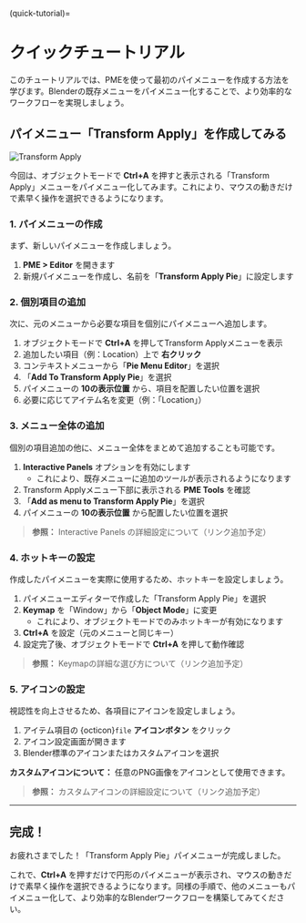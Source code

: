 (quick-tutorial)=

# クイックチュートリアル

このチュートリアルでは、PMEを使って最初のパイメニューを作成する方法を学びます。Blenderの既存メニューをパイメニュー化することで、より効率的なワークフローを実現しましょう。

## パイメニュー「Transform Apply」を作成してみる

![Transform Apply](../images/quick_tutorial/transform_apply.png)

今回は、オブジェクトモードで **Ctrl+A** を押すと表示される「Transform Apply」メニューをパイメニュー化してみます。これにより、マウスの動きだけで素早く操作を選択できるようになります。

### 1. パイメニューの作成

まず、新しいパイメニューを作成しましょう。

1. **PME > Editor** を開きます
2. 新規パイメニューを作成し、名前を「**Transform Apply Pie**」に設定します

### 2. 個別項目の追加

次に、元のメニューから必要な項目を個別にパイメニューへ追加します。

1. オブジェクトモードで **Ctrl+A** を押してTransform Applyメニューを表示
2. 追加したい項目（例：Location）上で **右クリック**
3. コンテキストメニューから「**Pie Menu Editor**」を選択
4. 「**Add To Transform Apply Pie**」を選択
5. パイメニューの **10の表示位置** から、項目を配置したい位置を選択
6. 必要に応じてアイテム名を変更（例：「Location」）

### 3. メニュー全体の追加

個別の項目追加の他に、メニュー全体をまとめて追加することも可能です。

1. **Interactive Panels** オプションを有効にします
   - これにより、既存メニューに追加のツールが表示されるようになります
2. Transform Applyメニュー下部に表示される **PME Tools** を確認
3. 「**Add as menu to Transform Apply Pie**」を選択
4. パイメニューの **10の表示位置** から配置したい位置を選択

> **参照：** Interactive Panels の詳細設定について（リンク追加予定）

### 4. ホットキーの設定

作成したパイメニューを実際に使用するため、ホットキーを設定しましょう。

1. パイメニューエディターで作成した「Transform Apply Pie」を選択
2. **Keymap** を「Window」から「**Object Mode**」に変更
   - これにより、オブジェクトモードでのみホットキーが有効になります
3. **Ctrl+A** を設定（元のメニューと同じキー）
4. 設定完了後、オブジェクトモードで **Ctrl+A** を押して動作確認

> **参照：** Keymapの詳細な選び方について（リンク追加予定）

### 5. アイコンの設定

視認性を向上させるため、各項目にアイコンを設定しましょう。

1. アイテム項目の {octicon}`file` **アイコンボタン** をクリック
2. アイコン設定画面が開きます
3. Blender標準のアイコンまたはカスタムアイコンを選択

**カスタムアイコンについて：** 任意のPNG画像をアイコンとして使用できます。

> **参照：** カスタムアイコンの詳細設定について（リンク追加予定）

---

## 完成！

お疲れさまでした！「Transform Apply Pie」パイメニューが完成しました。

これで、**Ctrl+A** を押すだけで円形のパイメニューが表示され、マウスの動きだけで素早く操作を選択できるようになります。同様の手順で、他のメニューもパイメニュー化して、より効率的なBlenderワークフローを構築してみてください。